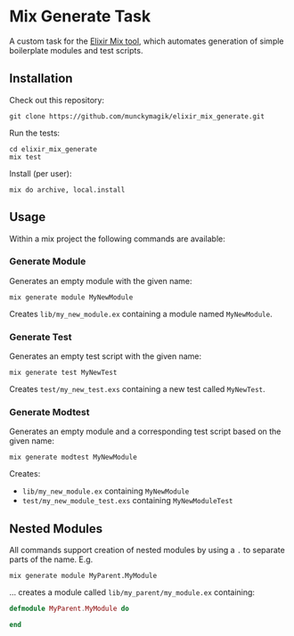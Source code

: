 # Mix Generate Task

A custom task for the [Elixir Mix tool][1], which automates generation of simple boilerplate modules and test scripts.

## Installation

Check out this repository:

```
git clone https://github.com/munckymagik/elixir_mix_generate.git
```

Run the tests:

```
cd elixir_mix_generate
mix test
```

Install (per user):

```
mix do archive, local.install
```

## Usage

Within a mix project the following commands are available:

### Generate Module

Generates an empty module with the given name:

```
mix generate module MyNewModule
```

Creates ```lib/my_new_module.ex``` containing a module named ```MyNewModule```.

### Generate Test

Generates an empty test script with the given name:

```
mix generate test MyNewTest
```

Creates ```test/my_new_test.exs``` containing a new test called ```MyNewTest```.

### Generate Modtest

Generates an empty module and a corresponding test script based on the given name:

```
mix generate modtest MyNewModule
```

Creates:
* ```lib/my_new_module.ex``` containing ```MyNewModule```
* ```test/my_new_module_test.exs``` containing ```MyNewModuleTest```

## Nested Modules

All commands support creation of nested modules by using a ```.``` to separate parts of the name. E.g.

```
mix generate module MyParent.MyModule
```

... creates a module called ```lib/my_parent/my_module.ex``` containing:

```elixir
defmodule MyParent.MyModule do

end
```

  [1]: http://elixir-lang.org/getting-started/mix-otp/introduction-to-mix.html
